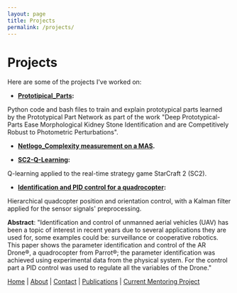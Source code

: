 ```yaml
---
layout: page
title: Projects
permalink: /projects/
---
```


# Projects

Here are some of the projects I've worked on:

- **[Prototipical_Parts](https://github.com/DanielF29/Prototipical_Parts):** 

Python code and bash files to train and explain prototypical parts learned by the Prototypical Part Network as part of the work "Deep Prototypical-Parts Ease Morphological Kidney Stone Identification and are Competitively Robust to Photometric Perturbations".

- **[Netlogo_Complexity measurement on a MAS](https://github.com/DanielF29/Netlogo_Complexity-measurement-on-a-MAS).**

- **[SC2-Q-Learning](https://github.com/DanielF29/SC2-Q-Learning):** 

Q-learning applied to the real-time strategy game StarCraft 2 (SC2).

- **[Identification and PID control for a quadrocopter](https://ieeexplore.ieee.org/abstract/document/6808571):**

 Hierarchical quadcopter position and orientation control, with a Kalman filter applied for the sensor signals' preprocessing.

__Abstract__: "Identification and control of unmanned aerial vehicles (UAV) has been a topic of interest in recent years due to several applications they are used for, some examples could be: surveillance or cooperative robotics. This paper shows the parameter identification and control of the AR Drone®, a quadrocopter from Parrot®; the parameter identification was achieved using experimental data from the physical system. For the control part a PID control was used to regulate all the variables of the Drone."

[Home](/) | [About](/about) | [Contact](/contact) | [Publications](/publications) | [Current Mentoring Project](/current_mentoring_project) 
